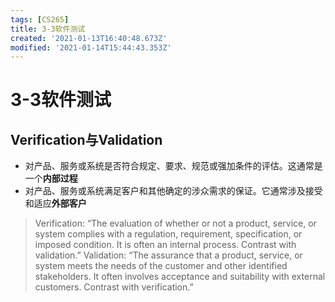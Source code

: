 ```yaml
---
tags: [CS265]
title: 3-3软件测试
created: '2021-01-13T16:40:48.673Z'
modified: '2021-01-14T15:44:43.353Z'
---
```


# 3-3软件测试
## Verification与Validation
- 对产品、服务或系统是否符合规定、要求、规范或强加条件的评估。这通常是一个**内部过程**
- 对产品、服务或系统满足客户和其他确定的涉众需求的保证。它通常涉及接受和适应**外部客户**
> Verification: “The evaluation of whether or not a product, service, or system complies with a regulation, requirement, specification, or imposed condition. It is often an internal process. Contrast with validation.”
Validation: “The assurance that a product, service, or system meets the needs of the customer and other identified stakeholders. It often involves acceptance and suitability with external customers. Contrast with verification.” 
